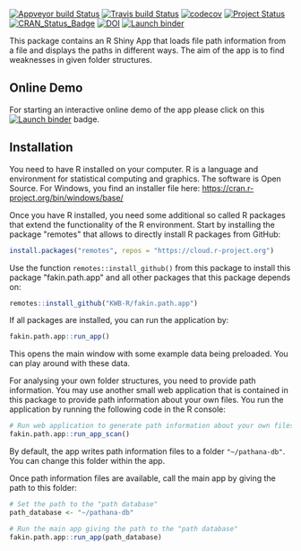 [![Appveyor build Status](https://ci.appveyor.com/api/projects/status/ufb4myi4n730logd/branch/master?svg=true)](https://ci.appveyor.com/project/KWB-R/fakin-path-app/branch/master)
[![Travis build Status](https://travis-ci.org/KWB-R/fakin.path.app.svg?branch=master)](https://travis-ci.org/KWB-R/fakin.path.app)
[![codecov](https://codecov.io/github/KWB-R/fakin.path.app/branch/master/graphs/badge.svg)](https://codecov.io/github/KWB-R/fakin.path.app)
[![Project Status](https://img.shields.io/badge/lifecycle-experimental-orange.svg)](https://www.tidyverse.org/lifecycle/#experimental)
[![CRAN_Status_Badge](https://www.r-pkg.org/badges/version/fakin.path.app)]()
[![DOI](https://zenodo.org/badge/doi/10.5281/zenodo.3603502.svg)](https://doi.org/10.5281/zenodo.3603502)
[![Launch binder](https://mybinder.org/badge_logo.svg)](https://mybinder.org/v2/gh/kwb-r/fakin.path.app/master?urlpath=https://mybinder.org/v2/gh/kwb-r/apps/fakin.path.app?urlpath=shiny)
  
This package contains an R Shiny App that loads file path information from a
file and displays the paths in different ways.  The aim of the app is to find
weaknesses in given folder structures. 

## Online Demo 

For starting an interactive online demo of the app please click on this [![Launch binder](https://mybinder.org/badge_logo.svg)](https://mybinder.org/v2/gh/kwb-r/fakin.path.app/master?urlpath=https://mybinder.org/v2/gh/kwb-r/apps/fakin.path.app?urlpath=shiny) badge.

## Installation

You need to have R installed on your computer. R is a language and environment 
for statistical computing and graphics. The software is Open Source. 
For Windows, you find an installer file here: https://cran.r-project.org/bin/windows/base/

Once you have R installed, you need some additional so called R packages that
extend the functionality of the R environment. Start by installing the package
"remotes" that allows to directly install R packages from GitHub:

```r
install.packages("remotes", repos = "https://cloud.r-project.org")
```

Use the function `remotes::install_github()` from this package to install this package "fakin.path.app" and all other packages that this package depends on:

```r
remotes::install_github("KWB-R/fakin.path.app")
```

If all packages are installed, you can run the application by:

```r
fakin.path.app::run_app()
```

This opens the main window with some example data being preloaded. You can play 
around with these data.

For analysing your own folder structures, you need to provide path information.
You may use another small web application that is contained in this package to 
provide path information about your own files. You run the application by
running the following code in the R console:

```r
# Run web application to generate path information about your own files
fakin.path.app::run_app_scan()
```

By default, the app writes path information files to a folder `"~/pathana-db"`.
You can change this folder within the app. 

Once path information files are available, call the main app by giving the path 
to this folder:

```r
# Set the path to the "path database"
path_database <- "~/pathana-db"

# Run the main app giving the path to the "path database"
fakin.path.app::run_app(path_database)
```
